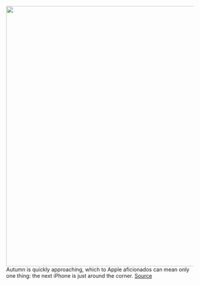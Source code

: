 <img src='https://cdn.vox-cdn.com/thumbor/HIDR1BUl4j-TUSDdsv0m9A675no=/0x0:1024x576/1200x800/filters:focal(431x207:593x369)/cdn.vox-cdn.com/uploads/chorus_image/image/69841422/Apple_California_Streaming_Event_Promo_Image.0.png' width='700px' /><br/>
Autumn is quickly approaching, which to Apple aficionados can mean only one thing: the next iPhone is just around the corner.
<a href='https://www.theverge.com/22665413/apple-event-iphone-13-announcements-news-products'> Source <a/>